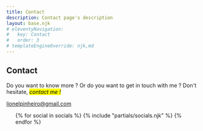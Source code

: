 ```yaml
---
title: Contact
description: Contact page's description
layout: base.njk
# eleventyNavigation:
#   key: Contact
#   order: 3
# templateEngineOverride: njk,md
---
```


<section id="contact_section">
    <h1>Contact</h1>
    <p>Do you want to know more ? Or do you want to get in touch with me ? Don't hesitate, <mark><em>contact me !</em><mark></p>
    <p class="mail"><ion-icon name="mail-outline"></ion-icon><a href="mailto:lionel.duarte.p@gmail.com">lionelpinheiro@gmail.com</a></p>
<ul class="contact_social">
  {% for social in socials %}
  {% include "partials/socials.njk" %}
  {% endfor %}
</ul>
</section>

